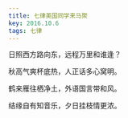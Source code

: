 ```yaml
---
title: 七律美国同学来马聚
key: 2016.10.6
tags: 七律
---
```


日照西方路向东，远程万里和谁逢？

秋高气爽杯底热，人正话多心窝明。

鹤来雁往栖净土，外语国言带和风。

结缘自有知音乐，夕日挂枝情更浓。

</br>

